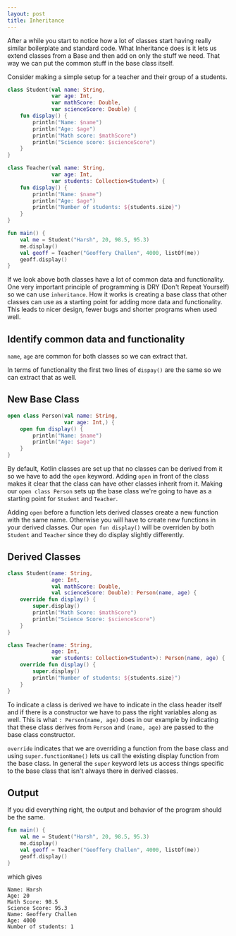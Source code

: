 ```yaml
---
layout: post
title: Inheritance
---
```


After a while you start to notice how a lot of classes start having really similar boilerplate and standard code. What Inheritance does is it lets us extend classes from a Base and then add on only the stuff we need. That way we can put the common stuff in the base class itself. 

Consider making a simple setup for a teacher and their group of a students. 

```kotlin
class Student(val name: String,
              var age: Int,
              var mathScore: Double,
              var scienceScore: Double) {
    fun display() {
        println("Name: $name")
        println("Age: $age")
        println("Math score: $mathScore")
        println("Science score: $scienceScore")
    }
}

class Teacher(val name: String,
              var age: Int,
              var students: Collection<Student>) {
    fun display() {
        println("Name: $name")
        println("Age: $age")
        println("Number of students: ${students.size}")
    }
}

fun main() {
    val me = Student("Harsh", 20, 98.5, 95.3)
    me.display()
    val geoff = Teacher("Geoffery Challen", 4000, listOf(me)) 
    geoff.display()
}
```

If we look above both classes have a lot of common data and functionality. One very important principle of programming is DRY (Don't Repeat Yourself) so we can use `inheritance`. How it works is creating a base class that other classes can use as a starting point for adding more data and functionality. This leads to nicer design, fewer bugs and shorter programs when used well. 

## Identify common data and functionality

`name`, `age` are common for both classes so we can extract that. 

In terms of functionality the first two lines of `dispay()` are the same so we can extract that as well.

## New Base Class

```kotlin
open class Person(val name: String,
                  var age: Int,) {
    open fun display() {
        println("Name: $name")
        println("Age: $age")
    }
}
```

By default, Kotlin classes are set up that no classes can be derived from it so we have to add the `open` keyword. Adding `open` in front of the class makes it clear that the class can have other classes inherit from it. Making our `open class Person` sets up the base class we're going to have as a starting point for `Student` and `Teacher`.

Adding `open` before a function lets derived classes create a new function with the same name. Otherwise you will have to create new functions in your derived classes. Our `open fun display()` will be overriden by both `Student` and `Teacher` since they do display slightly differently.

## Derived Classes

```kotlin
class Student(name: String,
              age: Int,
              val mathScore: Double,
              val scienceScore: Double): Person(name, age) {
    override fun display() {
        super.display()
        println("Math Score: $mathScore")
        println("Science Score: $scienceScore")
    }
}

class Teacher(name: String,
              age: Int,
              var students: Collection<Student>): Person(name, age) {
    override fun display() {
        super.display()
        println("Number of students: ${students.size}")
    }
}
```

To indicate a class is derived we have to indicate in the class header itself and if there is a constructor we have to pass the right variables along as well. This is what `: Person(name, age)` does in our example by indicating that these class derives from `Person` and `(name, age)` are passed to the base class constructor.

`override` indicates that we are overriding a function from the base class and using `super.functionName()` lets us call the existing display function from the base class. In general the `super` keyword lets us access things specific to the base class that isn't always there in derived classes.

## Output

If you did everything right, the output and behavior of the program should be the same.

```kotlin
fun main() {
    val me = Student("Harsh", 20, 98.5, 95.3)
    me.display()
    val geoff = Teacher("Geoffery Challen", 4000, listOf(me)) 
    geoff.display()
}
```

which gives

```
Name: Harsh
Age: 20
Math Score: 98.5
Science Score: 95.3
Name: Geoffery Challen
Age: 4000
Number of students: 1
```
